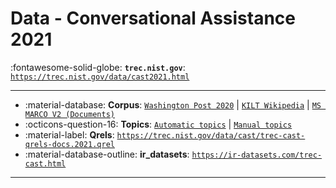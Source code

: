 # Data - Conversational Assistance 2021 

:fontawesome-solid-globe: **`trec.nist.gov`**: [`https://trec.nist.gov/data/cast2021.html`](https://trec.nist.gov/data/cast2021.html)

---

- :material-database: **Corpus**: [`Washington Post 2020`](https://trec.nist.gov/data/wapost/) | [`KILT Wikipedia`](https://github.com/facebookresearch/KILT/) | [`MS MARCO V2 (Documents)`](https://microsoft.github.io/msmarco/TREC-Deep-Learning-2021#document-ranking-dataset)
- :octicons-question-16: **Topics**: [`Automatic topics`](https://trec.nist.gov/data/cast/2021_automatic_evaluation_topics_v1.0.json) | [`Manual topics`](https://trec.nist.gov/data/cast/2021_manual_evaluation_topics_v1.0.json)
- :material-label: **Qrels**: [`https://trec.nist.gov/data/cast/trec-cast-qrels-docs.2021.qrel`](https://trec.nist.gov/data/cast/trec-cast-qrels-docs.2021.qrel)
- :material-database-outline: **ir_datasets**: [`https://ir-datasets.com/trec-cast.html`](https://ir-datasets.com/trec-cast.html)


---

